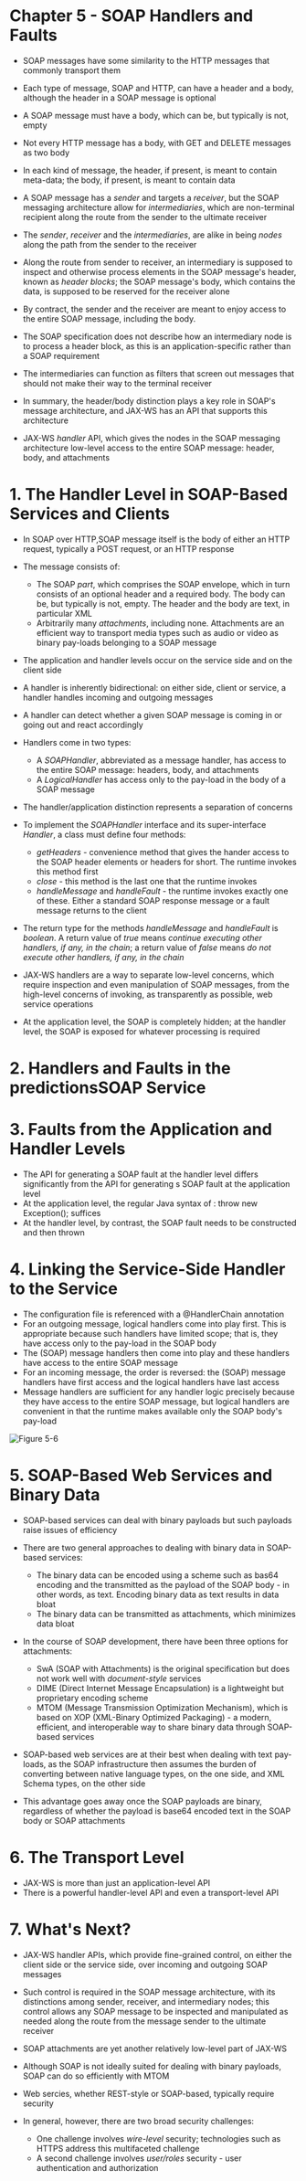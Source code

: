# Chapter 5 - SOAP Handlers and Faults
* SOAP messages have some similarity to the HTTP messages that commonly transport them
* Each type of message, SOAP and HTTP, can have a header and a body, although the header in a SOAP message is optional
* A SOAP message must have a body, which can be, but typically is not, empty
* Not every HTTP message has a body, with GET and DELETE messages as two body
* In each kind of message, the header, if present, is meant to contain meta-data; the body, if present, is meant to contain data
* A SOAP message has a *sender* and targets a *receiver*, but the SOAP messaging architecture allow for *intermediaries*, which are non-terminal recipient along the route from the sender to the ultimate receiver
* The *sender*, *receiver* and the *intermediaries*, are alike in being *nodes* along the path from the sender to the receiver

* Along the route from sender to receiver, an intermediary is supposed to inspect and otherwise process elements in the SOAP message's header, known as *header blocks*; the SOAP message's body, which contains the data, is supposed to be reserved for the receiver alone
* By contract, the sender and the receiver are meant to enjoy access to the entire SOAP message, including the body.
* The SOAP specification does not describe how an intermediary node is to process a header block, as this is an application-specific rather than a SOAP requirement
* The intermediaries can function as filters that screen out messages that should not make their way to the terminal receiver

* In summary, the header/body distinction plays a key role in SOAP's message architecture, and JAX-WS has an API that supports this architecture
* JAX-WS *handler* API, which gives the nodes in the SOAP messaging architecture low-level access to the entire SOAP message: header, body, and attachments

# 1. The Handler Level in SOAP-Based Services and Clients
* In SOAP over HTTP,SOAP message itself is the body of either an HTTP request, typically a POST request, or an HTTP response
* The message consists of:
	* The SOAP *part*, which comprises the SOAP envelope, which in turn consists of an optional header and a required body. The body can be, but typically is not, empty. The header and the body are text, in particular XML
	* Arbitrarily many *attachments*, including none. Attachments are an efficient way to transport media types such as audio or video as binary pay-loads belonging to a SOAP message
* The application and handler levels occur on the service side and on the client side	

* A handler is inherently bidirectional: on either side, client or service, a handler handles incoming and outgoing messages
* A handler can detect whether a given SOAP message is coming in or going out and react accordingly

* Handlers come in two types:
	* A *SOAPHandler*, abbreviated as a message handler, has access to the entire SOAP message: headers, body, and attachments
	* A *LogicalHandler* has access only to the pay-load in the body of a SOAP message

* The handler/application distinction represents a separation of concerns

* To implement the *SOAPHandler* interface and its super-interface *Handler*, a class must define four methods:
	* *getHeaders* - convenience method that gives the hander access to the SOAP header elements or headers for short. The runtime invokes this method first
	* *close* - this method is the last one that the runtime invokes
	* *handleMessage* and *handleFault* - the runtime invokes exactly one of these. Either a standard SOAP response message or a fault message returns to the client
	
* The return type for the methods *handleMessage* and *handleFault* is *boolean*. A return value of *true* means *continue executing other handlers, if any, in the chain*; a return value of *false* means *do not execute other handlers, if any, in the chain*

* JAX-WS handlers are a way to separate low-level concerns, which require inspection and even manipulation of SOAP messages, from the high-level concerns of invoking, as transparently as possible, web service operations
* At the application level, the SOAP is completely hidden; at the handler level, the SOAP is exposed for whatever processing is required

# 2. Handlers and Faults in the predictionsSOAP Service

# 3. Faults from the Application and Handler Levels
* The API for generating a SOAP fault at the handler level differs significantly from the API for generating s SOAP fault at the application level
* At the application level, the regular Java syntax of : throw new Exception(); suffices
* At the handler level, by contrast, the SOAP fault needs to be constructed and then thrown

# 4. Linking the Service-Side Handler to the Service
* The configuration file is referenced with a @HandlerChain annotation
* For an outgoing message, logical handlers come into play first. This is appropriate because such handlers have limited scope; that is, they have access only to the pay-load in the SOAP body
* The (SOAP) message handlers then come into play and these handlers have access to the entire SOAP message
* For an incoming message, the order is reversed: the (SOAP) message handlers have first access and the logical handlers have last access
* Message handlers are sufficient for any handler logic precisely because they have access to the entire SOAP message, but logical handlers are convenient in that the runtime makes available only the SOAP body's pay-load

![Figure 5-6](figure5-6.PNG)

# 5. SOAP-Based Web Services and Binary Data
* SOAP-based services can deal with binary payloads but such payloads raise issues of efficiency
* There are two general approaches to dealing with binary data in SOAP-based services:
	* The binary data can be encoded using a scheme such as bas64 encoding and the transmitted as the payload of the SOAP body - in other words, as text. Encoding binary data as text results in data bloat
	* The binary data can be transmitted as attachments, which minimizes data bloat

* In the course of SOAP development, there have been three options for attachments:
	* SwA (SOAP with Attachments) is the original specification but does not work well with *document-style* services
	* DIME (Direct Internet Message Encapsulation) is a lightweight but proprietary encoding scheme
	* MTOM (Message Transmission Optimization Mechanism), which is based on XOP (XML-Binary Optimized Packaging) - a modern, efficient, and interoperable way to share binary data through SOAP-based services

* SOAP-based web services are at their best when dealing with text pay-loads, as the SOAP infrastructure then assumes the burden of converting between native language types, on the one side, and XML Schema types, on the other side
* This advantage goes away once the SOAP payloads are binary, regardless of whether the payload is base64 encoded text in the SOAP body or SOAP attachments

# 6. The Transport Level
* JAX-WS is more than just an application-level API
* There is a powerful handler-level API and even a transport-level API

# 7. What's Next? 
* JAX-WS handler APIs, which provide fine-grained control, on either the client side or the service side, over incoming and outgoing SOAP messages
* Such control is required in the SOAP message architecture, with its distinctions among sender, receiver, and intermediary nodes; this control allows any SOAP message to be inspected and manipulated as needed along the route from the message sender to the ultimate receiver
* SOAP attachments are yet another relatively low-level part of JAX-WS
* Although SOAP is not ideally suited for dealing with binary payloads, SOAP can do so efficiently with MTOM

* Web sercies, whether REST-style or SOAP-based, typically require security
* In general, however, there are two broad security challenges:
	* One challenge involves *wire-level* security; technologies such as HTTPS address this multifaceted challenge
	* A second challenge involves *user/roles* security - user authentication and authorization